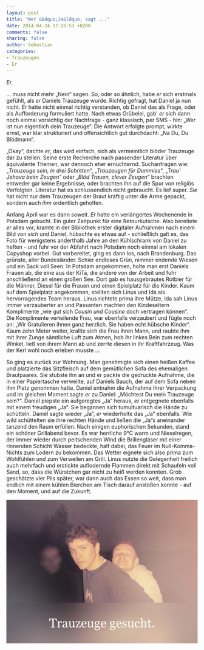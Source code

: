 ```yaml
---
layout: post
title: "Wer &bdquo;Ja&ldquo; sagt ..."
date: 2014-04-24 17:26:53 +0200
comments: false
sharing: false
author: Sebastian
categories: 
- Trauzeugen
- Er
---
```


*Er.*  

... muss nicht mehr &bdquo;Nein&ldquo; sagen. So, oder so ähnlich, habe *er* sich erstmals gefühlt, als *er* Daniels Trauzeuge wurde. Richtig gefragt, hat Daniel ja nun nicht. *Er* hatte nicht einmal richtig verstanden, ob Daniel das als Frage, oder als Aufforderung formuliert hatte. Nach etwas Grübelei, gab' *er* sich dann noch einmal vorsichtig der Nachfrage - ganz klassisch, per SMS - hin: &bdquo;Wer ist nun eigentlich dein Trauzeuge&ldquo;. Die Antwort erfolgte prompt, wirkte ernst, war klar strukturiert und offensichtlich gut durchdacht: &bdquo;Na Du, Du Blödmann&ldquo;. 

<!-- more -->

&bdquo;Okay&ldquo;, dachte *er*, das wird einfach, sich als vermeintlich blöder Trauzeuge dar zu stellen. Seine erste Recherche nach passender Literatur über äquivalente Themen, war dennoch eher ernüchternd. Suchanfragen wie: &bdquo;*Trauzeuge sein, in drei Schritten*&ldquo;, &bdquo;*Trauzeugen für Dummies*&ldquo;, &bdquo;*Trau' Jehova beim Zeugen*&ldquo; oder &bdquo;*Blöd Trauen, clever Zeugen*&ldquo; brachten entweder gar keine Ergebnisse, oder brachten ihn auf die Spur von religiös Verfolgten. Literatur hat es schlussendlich nicht gebraucht. Es lief super. *Sie* hat nicht nur dem Trauzeugen der Braut kräftig unter die Arme gepackt, sondern auch *ihm* ordentlich geholfen.

Anfang April war es dann soweit. *Er* hatte ein verlängertes Wochenende in Potsdam gebucht. Ein guter Zeitpunkt für eine Retourkutsche. Also bereitete *er* alles vor, kramte in der Bibliothek erster digitaler Aufnahmen nach einem Bild von *sich* und Daniel, hübschte es etwas auf - schließlich galt es, das Foto für wenigstens anderthalb Jahre an den Kühlschrank von Daniel zu heften - und fuhr vor der Abfahrt nach Potsdam noch einmal am lokalen Copyshop vorbei. Gut vorbereitet, ging es dann los, nach Brandenburg. Das grünste, aller Bundesländer. Schier endloses Grün, nimmer endende Wiesen und ein Sack voll Seen. In Potsdam angekommen, holte man erst Daniels Frauen ab, die eine aus der KiTa, die andere von der Arbeit und fuhr anschließend an einen großen See. Dort gab es hausgebrautes Rotbier für die Männer, Diesel für die Frauen und einen Spielplatz für die Kinder. Kaum auf dem Spielplatz angekommen, stellten sich Linus und Ida als hervorragendes Team heraus. Linus richtete prima ihre Mütze, Ida sah Linus immer verzauberter an und Passanten machten den Kindeseltern Komplimente &bdquo;wie gut sich *Cousin und Cousine* doch vertragen können&ldquo;. Die Komplimente verteilende Frau, war ebenfalls verzaubert und fügte noch an: &bdquo;Wir Gratulieren ihnen ganz herzlich. Sie haben echt hübsche Kinder&ldquo;. Kaum zehn Meter weiter, krallte sich die Frau ihren Mann, und raubte ihm mit ihrer Zunge sämtliche Luft zum Atmen, hob ihr linkes Bein zum rechten Winkel, ließ von ihrem Mann ab und zerrte diesen in ihr Kraftfahrzeug. Was der Kerl wohl noch erleben musste ...

So ging es zurück zur Wohnung. Man genehmigte sich einen heißen Kaffee und platzierte das Sitzfleisch auf dem gemütlichen Sofa des ehemaligen Brautpaares. Sie stubste ihn an und er packte die gedruckte Aufnahme, die in einer Papiertasche verweilte, auf Daniels Bauch, der auf dem Sofa neben ihm Platz genommen hatte. Daniel entnahm die Aufnahme ihrer Verpackung und im gleichen Moment sagte *er* zu Daniel: &bdquo;Möchtest Du mein Trauzeuge sein?&ldquo;. Daniel piepste ein aufgeregtes &bdquo;Ja&ldquo; heraus, *er* entgegnete ebenfalls mit einem freudigen &bdquo;Ja&ldquo;. Sie begannen sich tumultuarisch die Hände zu schütteln. Daniel sagte wieder &bdquo;Ja&ldquo;, *er* wiederholte das &bdquo;Ja&ldquo; ebenfalls. Wie wild schüttelten sie ihre rechten Hände und ließen die &bdquo;Ja&ldquo;s aneinander tanzend den Raum erfüllen. Nach einigen euphorischen Sekunden, stand ein schöner Grillabend bevor. Es war herrliche 9°C warm und Nieselregen, der immer wieder durch peitschenden Wind die Brillengläser mit einer rinnenden Schicht Wasser bedeckte, half dabei, das Feuer im Null-Komma-Nichts zum Lodern zu bekommen. Das Wetter eignete sich also prima zum Wohlfühlen und zum Verweilen am Grill. Linus nutzte die Gelegenheit freilich auch mehrfach und erstickte auflodernde Flammen direkt mit Schaufeln voll Sand, so, dass die Würstchen gar nicht zu heiß werden konnten. Grob geschätzte vier Pils später, war dann auch das Essen so weit, dass man endlich mit einem kühlen Bierchen am Tisch darauf anstoßen konnte - auf den Moment, und auf die Zukunft.

![Trauzeuge gesucht](/images/DSC03597-copy.jpg "Trauzeuge gesucht")